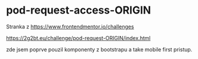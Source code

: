 # pod-request-access-ORIGIN
Stranka z https://www.frontendmentor.io/challenges


https://2g2bt.eu/challenge/pod-request-ORIGIN/index.html

zde jsem poprve pouzil komponenty z bootstrapu
a take mobile first pristup.

